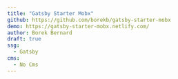 ```yaml
---
title: "Gatsby Starter Mobx"
github: https://github.com/borekb/gatsby-starter-mobx
demo: https://gatsby-starter-mobx.netlify.com/
author: Borek Bernard
draft: true
ssg:
  - Gatsby
cms:
  - No Cms
---
```

